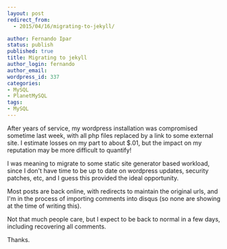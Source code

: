 ```yaml
---
layout: post
redirect_from:
  - 2015/04/16/migrating-to-jekyll/

author: Fernando Ipar
status: publish
published: true
title: Migrating to jekyll 
author_login: fernando
author_email:
wordpress_id: 337
categories:
- MySQL
- PlanetMySQL
tags:
- MySQL
---
```


After years of service, my wordpress installation was compromised sometime last week, with all php files replaced by a link to some external site. 
I estimate losses on my part to about $.01, but the impact on my reputation may be more difficult to quantify! 

I was meaning to migrate to some static site generator based workload, since I don't have time to be up to date on wordpress updates, security patches, etc, and I guess this provided the ideal opportunity. 

Most posts are back online, with redirects to maintain the original urls, and I'm in the process of importing comments into disqus (so none are showing at the time of writing this). 

Not that much people care, but I expect to be back to normal in a few days, including recovering all comments.

Thanks. 
